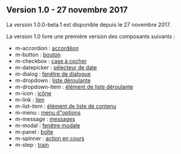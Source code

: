 <h2>Version 1.0 - 27 novembre 2017</h2>

La version <m-link mode="link" target="_blank" href='https://github.com/ulaval/modul-components/releases'>1.0.0-beta.1</m-link> est disponible depuis le 27 novembre 2017.

La version 1.0 livre une première version des composants suivants&nbsp;:
  <ul class="m-u--bullet-list">
    <li>m-accordion : <a href="https://ulaval.github.io/modul/composants/contenu/m-accordion/portrait">accordéon</a></li>
    <li>m-button : <a href="https://ulaval.github.io/modul/composants/formulaires/m-button/portrait">bouton</a></li>
    <li>m-checkbox : <a href="https://ulaval.github.io/modul/composants/formulaires/m-checkbox/portrait">case à cocher</a></li>
    <li>m-datepicker : <a href="https://ulaval.github.io/modul/composants/formulaires/m-datepicker/portrait">sélecteur de date</a></li>
    <li>m-dialog : <a href="https://ulaval.github.io/modul/composants/communication/m-dialog/portrait">fenêtre de dialogue</a></li>
    <li>m-dropdown : <a href="https://ulaval.github.io/modul/composants/formulaires/m-dropdown/portrait">liste déroulante</a></li>
    <li>m-dropdown-item : <a href="https://ulaval.github.io/modul/composants/formulaires/m-dropdown-item/portrait">élément de liste déroulante</a></li>
    <li>m-icon : <a href="https://ulaval.github.io/modul/composants/indicateurs/m-icon/portrait">icône</a></li>
    <li>m-link : <a href="https://ulaval.github.io/modul/composants/navigation/m-link/portrait">lien</a></li>
    <li>m-list-item : <a href="https://ulaval.github.io/modul/m-list-item/portrait">élément de liste de contenu</a></li>
    <li>m-menu : <a href="https://ulaval.github.io/modul/composants/contenu/m-menu/portrait">menu d"options</a></li>
    <li>m-message : <a href="https://ulaval.github.io/modul/composants/communication/m-message/portrait">messages</a></li>
    <li>m-modal : <a href="https://ulaval.github.io/modul/composants/communication/m-modal/portrait">fenêtre modale</a></li>
    <li>m-panel : <a href="https://ulaval.github.io/modul/composants/disposition/m-panel/portrait">boîte</a></li>
    <li>m-spinner : <a href="https://ulaval.github.io/modul/composants/indicateurs/m-spinner/portrait">action en cours</a></li>
    <li>m-step : <a href="https://ulaval.github.io/modul/composants/disposition/m-step/portrait">train</a></li>
 </ul>